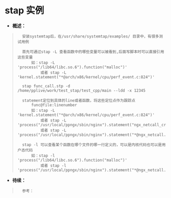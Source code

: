 # stap 实例
- **概述：**
>       安装systemtap后，在/usr/share/systemtap/examples/ 目录中，有很多测试用例
>
>       首先可通过stap -L 查看函数中的哪些变量可以被看到,后面写脚本时可以直接引用这些变量
>           如：stap -L 'process("/lib64/libc.so.6").function("malloc")'
>               或者 stap -L 'kernel.statement("*@arch/x86/kernel/cpu/perf_event.c:824")'
>
>       stap func_call.stp -d /home/pplive/work/test_stap/test_cpp/main --ldd -x 12345
>
>       statement定位到具体的line或者函数，将这些定位点作为跟踪点
>           func@file:linenumber
>           如：stap -L 'kernel.statement("*@arch/x86/kernel/cpu/perf_event.c:824")'
>               或者 stap -L 'process("/usr/local/ppngx/sbin/nginx").statement("ngx_netcall_create_ctx")'
>               或者 stap -L 'process("/usr/local/ppngx/sbin/nginx").statement("*@ngx_netcall.c:99")'
>
>       stap -l 可以查看某个函数在哪个文件的哪一行定义的，可以是内核代码也可以是用户态代码
>           如：stap -l 'process("/lib64/libc.so.6").function("malloc")'
>               或者 stap -l 'process("/usr/local/ppngx/sbin/nginx").statement("*@ngx_netcall.c:99")'
>
>
>
>
>


- **待续：**
>       参考：
>
>
>
>
>
>
>
>
>
>
>
>
>
>
>

